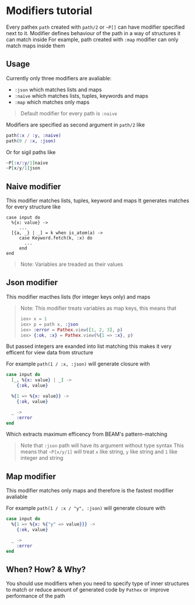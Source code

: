# Modifiers tutorial

Every pathex `path` created with `path/2` or `~P[]` can have modifier specified next to it.
Modifier defines behaviour of the path in a way of structures it can match inside
For example, path created with `:map` modifier can only match maps inside them

## Usage

Currently only three modifiers are avaliable:

* `:json` which matches lists and maps
* `:naive` which matches lists, tuples, keywords and maps
* `:map` which matches only maps

> Default modifier for every path is `:naive`

Modifiers are specified as second argument in `path/2` like

```elixir
path(:x / :y, :naive)
path(0 / :x, :json)
```

Or for sigil paths like

```elixir
~P[:x/:y/1]naive
~P[x/y/1]json
```

## Naive modifier

This modifier matches lists, tuples, keyword and maps
It generates matches for every structure like
```
case input do
  %{x: value} ->
     ...
  [{a, _} | _] = k when is_atom(a) ->
     case Keyword.fetch(k, :x) do
       ...
     end
end
```

> Note:
> Variables are treaded as their values

## Json modifier

This modifier macthes lists (for integer keys only) and maps

> Note:
> This modifier treats variables as map keys, this means that
> ```elixir
> iex> x = 1
> iex> p = path x, :json
> iex> :error = Pathex.view([1, 2, 3], p)
> iex> {:ok, :x} = Pathex.view(%{1 => :x}, p)
> ```

But passed integers are exanded into list matching
this makes it very efficent for view data from structure

For example `path(1 / :x, :json)` will generate closure with
```elixir
case input do
  [_, %{x: value} | _] ->
    {:ok, value}

  %{1 => %{x: value}} ->
    {:ok, value}

  _ ->
    :error
end
```

Which extracts maximum efficency from BEAM's pattern-matching

> Note that `:json` path will have its argument without type syntax
> This means that `~P[x/y/1]` will treat `x` like string, `y` like string
> and `1` like integer and string

## Map modifier

This modifier matches only maps and therefore is the fastest modifier avaliable

For example `path(1 / :x / "y", :json)` will generate closure with
```elixir
case input do
  %{1 => %{x: %{"y" => value}}} ->
    {:ok, value}

  _ ->
    :error
end
```

## When? How? & Why?

You should use modifiers when you need to specify type of inner structures to match
or reduce amount of generated code by `Pathex` or improve performance of the path
